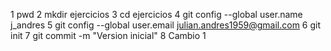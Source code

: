 1 pwd
2 mkdir ejercicios
3 cd ejercicios
4 git config --global user.name j_andres
5 git config --global user.email julian.andres1959@gmail.com
6 git init
7 git commit -m "Version inicial"
8 Cambio 1